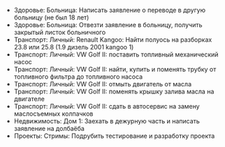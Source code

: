 - Здоровье: Больница: Написать заявление о переводе в другую больницу (не был 18 лет)
- Здоровье: Больница: Отвезти заявление в больницу, получить закрытый листок больничного
- Транспорт: Личный: Renault Kangoo: Найти полуось на разборках 23.8 или 25.8 (1.9 дизель 2001 kangoo 1)
- Транспорт: Личный: VW Golf II: поставить топливный механический насос
- Транспорт: Личный: VW Golf II: найти, купить и поменять трубку от топливного фильтра до топливного насоса
- Транспорт: Личный: VW Golf II: отмыть двигатель от масла
- Транспорт: Личный: VW Golf II: поменять крышку залива масла на двигателе
- Транспорт: Личный: VW Golf II: сдать в автосервис на замену маслосъемных колпачков
- Недвижимость: Дом 1: Заехать в дежурную часть и написать заявление на долбаёба
- Проекты: Стримы: Подрубить тестирование и разработку проекта

